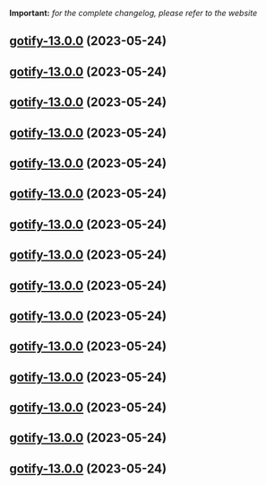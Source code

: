 **Important:**
*for the complete changelog, please refer to the website*




## [gotify-13.0.0](https://github.com/succelle/charts/compare/gotify-12.0.8...gotify-13.0.0) (2023-05-24)




## [gotify-13.0.0](https://github.com/succelle/charts/compare/gotify-12.0.8...gotify-13.0.0) (2023-05-24)




## [gotify-13.0.0](https://github.com/succelle/charts/compare/gotify-12.0.8...gotify-13.0.0) (2023-05-24)




## [gotify-13.0.0](https://github.com/succelle/charts/compare/gotify-12.0.8...gotify-13.0.0) (2023-05-24)




## [gotify-13.0.0](https://github.com/succelle/charts/compare/gotify-12.0.8...gotify-13.0.0) (2023-05-24)




## [gotify-13.0.0](https://github.com/succelle/charts/compare/gotify-12.0.8...gotify-13.0.0) (2023-05-24)




## [gotify-13.0.0](https://github.com/succelle/charts/compare/gotify-12.0.8...gotify-13.0.0) (2023-05-24)




## [gotify-13.0.0](https://github.com/succelle/charts/compare/gotify-12.0.8...gotify-13.0.0) (2023-05-24)




## [gotify-13.0.0](https://github.com/succelle/charts/compare/gotify-12.0.8...gotify-13.0.0) (2023-05-24)




## [gotify-13.0.0](https://github.com/succelle/charts/compare/gotify-12.0.8...gotify-13.0.0) (2023-05-24)




## [gotify-13.0.0](https://github.com/succelle/charts/compare/gotify-12.0.8...gotify-13.0.0) (2023-05-24)




## [gotify-13.0.0](https://github.com/succelle/charts/compare/gotify-12.0.8...gotify-13.0.0) (2023-05-24)




## [gotify-13.0.0](https://github.com/succelle/charts/compare/gotify-12.0.8...gotify-13.0.0) (2023-05-24)




## [gotify-13.0.0](https://github.com/succelle/charts/compare/gotify-12.0.8...gotify-13.0.0) (2023-05-24)




## [gotify-13.0.0](https://github.com/succelle/charts/compare/gotify-12.0.8...gotify-13.0.0) (2023-05-24)

